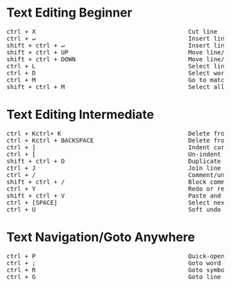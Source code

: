 # Text Editing Beginner
<pre>
ctrl + X                                          Cut line
ctrl + ↵                                          Insert line after
shift + ctrl + ↵                                  Insert line before
shift + ctrl + UP                                 Move line/selection up
shift + ctrl + DOWN                               Move line/selection down
ctrl + L                                          Select line - Repeat to select next lines
ctrl + D                                          Select word - repeat select other occurrences
ctrl + M                                          Go to matching parentheses
shift + ctrl + M                                  Select all contents of the current parentheses
</pre>
# Text Editing Intermediate
<pre>
ctrl + Kctrl+ K                                   Delete from cursor to end of line
ctrl + Kctrl + BACKSPACE                          Delete from cursor to start of line
ctrl + ]                                          Indent current line(s)
ctrl + [                                          Un-indent current line(s)
shift + ctrl + D                                  Duplicate line(s)
ctrl + J                                          Join line below to the end of the current line
ctrl + /                                          Comment/un-comment current line
shift + ctrl + /                                  Block comment current selection
ctrl + Y                                          Redo or repeat last keyboard shortcut command
shift + ctrl + V                                  Paste and indent correctly
ctrl + [SPACE]                                    Select next auto-complete suggestion
ctrl + U                                          Soft undo
</pre>

# Text Navigation/Goto Anywhere
<pre>
ctrl + P                                          Quick-open files by name
ctrl + ;                                          Goto word in current file
ctrl + R                                          Goto symbol
ctrl + G                                          Goto line in current file
